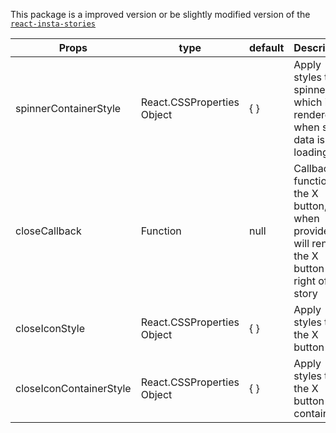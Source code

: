 This package is a improved version or be slightly modified version of the
[`react-insta-stories`](https://mohitk05.github.io/react-insta-stories/)

| Props | type | default |Description  |
|--|--|--|--|
| spinnerContainerStyle | React.CSSProperties Object|{ }|Apply styles to spinner which is rendered when story data is loading |
| closeCallback | Function| null |Callback function for the X button, when provided will render the X button top-right of the story |
| closeIconStyle |	React.CSSProperties Object| { } |Apply styles to the X button |
| closeIconContainerStyle |React.CSSProperties Object | { } |Apply styles to the X button container |

